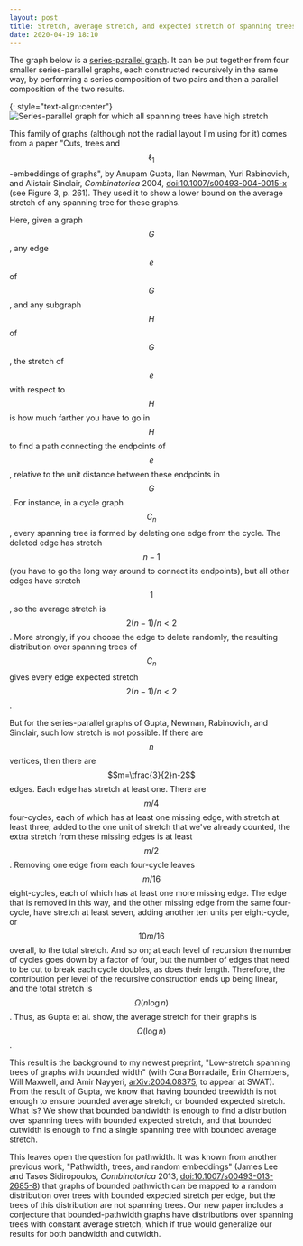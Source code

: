 ```yaml
---
layout: post
title: Stretch, average stretch, and expected stretch of spanning trees
date: 2020-04-19 18:10
---
```

The graph below is a [series-parallel graph](https://en.wikipedia.org/wiki/Series-parallel_graph). It can be put together from four smaller series-parallel graphs, each constructed recursively in the same way, by performing a series composition of two pairs and then a parallel composition of the two results.

{: style="text-align:center"}
![Series-parallel graph for which all spanning trees have high stretch]({{site.baseurl}}/assets/2020/binserpar.svg)

This family of graphs (although not the radial layout I'm using for it) comes from a paper "Cuts, trees and $$\ell_1$$-embeddings of graphs", by Anupam Gupta, Ilan Newman, Yuri Rabinovich, and Alistair Sinclair, _Combinatorica_ 2004, [doi:10.1007/s00493-004-0015-x](https://doi.org/10.1007/s00493-004-0015-x) (see Figure 3, p. 261). They used it to show a lower bound on the average stretch of any spanning tree for these graphs.

Here, given a graph $$G$$, any edge $$e$$ of $$G$$, and any subgraph $$H$$ of $$G$$, the stretch of $$e$$ with respect to $$H$$ is how much farther you have to go in $$H$$ to find a path connecting the endpoints of $$e$$, relative to the unit distance between these endpoints in $$G$$. For instance, in a cycle graph $$C_n$$, every spanning tree is formed by deleting one edge from the cycle. The deleted edge has stretch $$n-1$$ (you have to go the long way around to connect its endpoints), but all other edges have stretch $$1$$, so the average stretch is $$2(n-1)/n<2$$. More strongly, if you choose the edge to delete randomly, the resulting distribution over spanning trees of $$C_n$$ gives every edge expected stretch $$2(n-1)/n<2$$.

But for the series-parallel graphs of Gupta, Newman, Rabinovich, and Sinclair, such low stretch is not possible. If there are $$n$$ vertices, then there are $$m=\tfrac{3}{2}n-2$$ edges. Each edge has stretch at least one.
There are $$m/4$$ four-cycles, each of which has at least one missing edge,
with stretch at least three; added to the one unit of stretch that we've already counted, the extra stretch from these missing edges is at least $$m/2$$.
Removing one edge from each four-cycle leaves $$m/16$$ eight-cycles, each of which has at least one more missing edge. The edge that is removed in this way, and the other missing edge from the same four-cycle, have stretch at least seven, adding another ten units per eight-cycle, or $$10m/16$$ overall, to the total stretch. And so on; at each level of recursion the number of cycles goes down by a factor of four, but the number of edges that need to be cut to break each cycle doubles, as does their length. Therefore, the contribution per level of the recursive construction ends up being linear, and the total stretch is $$\Omega(n\log n)$$. Thus, as Gupta et al. show, the average stretch for their graphs is $$\Omega(\log n)$$.

This result is the background to my newest preprint, "Low-stretch spanning trees of graphs with bounded width" (with Cora Borradaile, Erin Chambers, Will Maxwell, and Amir Nayyeri, [arXiv:2004.08375](https://arxiv.org/abs/2004.08375), to appear at SWAT). From the result of Gupta, we know that having bounded treewidth is not enough to ensure bounded average stretch, or bounded expected stretch. What is? We show that bounded bandwidth is enough to find a distribution over spanning trees with bounded expected stretch, and that bounded cutwidth is enough to find a single spanning tree with bounded average stretch.

This leaves open the question for pathwidth. It was known from another previous work, "Pathwidth, trees, and random embeddings" (James Lee and Tasos Sidiropoulos, _Combinatorica_ 2013, [doi:10.1007/s00493-013-2685-8](https://doi.org/10.1007/s00493-013-2685-8)) that graphs of bounded pathwidth can be mapped to a random distribution over trees with bounded expected stretch per edge, but the trees of this distribution are not spanning trees. Our new paper includes a conjecture that bounded-pathwidth graphs have distributions over spanning trees with constant average stretch, which if true would generalize our results for both bandwidth and cutwidth.